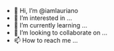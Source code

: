 - 👋 Hi, I’m @iamlauriano
- 👀 I’m interested in ...
- 🌱 I’m currently learning ...
- 💞️ I’m looking to collaborate on ...
- 📫 How to reach me ...

<!---
iamlauriano/iamlauriano is a ✨ special ✨ repository because its `README.md` (this file) appears on your GitHub profile.
You can click the Preview link to take a look at your changes.
--->
